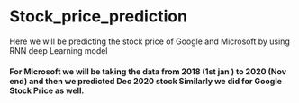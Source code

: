 # Stock_price_prediction
Here we will be predicting the stock price of Google and Microsoft by using RNN deep Learning model 
#### For Microsoft we will be taking the data from 2018 (1st jan ) to 2020 (Nov end) and then we predicted Dec 2020 stock Similarly we did for Google Stock Price as well.
